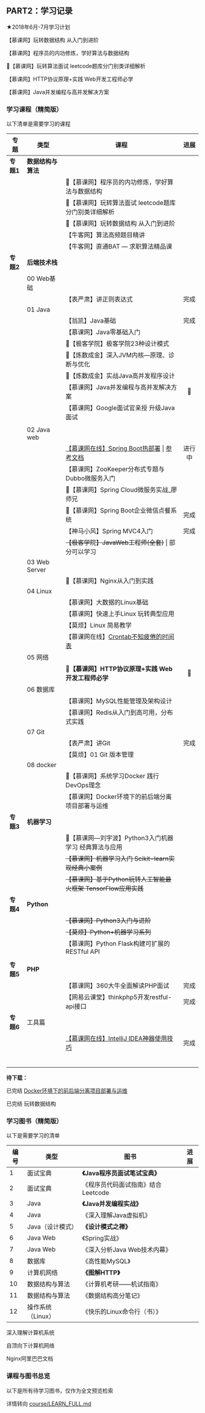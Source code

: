 ## PART2：学习记录



★2018年6月-7月学习计划

【慕课网】玩转数据结构 从入门到进阶

【慕课网】程序员的内功修炼，学好算法与数据结构

💎【慕课网】玩转算法面试 leetcode题库分门别类详细解析  

【慕课网】HTTP协议原理+实践 Web开发工程师必学

【慕课网】Java并发编程与高并发解决方案





### 学习课程（精简版）

以下清单是需要学习的课程

| 专题      | 类型               | 课程                                                         |      进展       |
| --------- | ------------------ | ------------------------------------------------------------ | :-------------: |
| **专题1** | **数据结构与算法** |                                                              |                 |
|           |                    | :gem:【慕课网】程序员的内功修炼，学好算法与数据结构          |                 |
|           |                    | :gem:【慕课网】玩转算法面试 leetcode题库分门别类详细解析     |                 |
|           |                    | :gem:【慕课网】玩转数据结构 从入门到进阶                     |                 |
|           |                    | 【牛客网】算法高频题目精讲                                   |                 |
|           |                    | 【牛客网】直通BAT — 求职算法精品课                           |                 |
| **专题2** | **后端技术栈**     |                                                              |                 |
|           | 00 Web基础         |                                                              |                 |
|           |                    | 【表严肃】讲正则表达式                                       |      完成       |
|           | 01 Java            |                                                              |                 |
|           |                    | 【翁凯】Java基础                                             |      完成       |
|           |                    | 【慕课网】Java零基础入门                                     |                 |
|           |                    | :gem:【极客学院】极客学院23种设计模式                        |                 |
|           |                    | :gem:【炼数成金】深入JVM内核—原理、诊断与优化                |                 |
|           |                    | :gem:【炼数成金】实战Java高并发程序设计                      |                 |
|           |                    | 【慕课网】Java并发编程与高并发解决方案                       |      **🚴**      |
|           |                    | 【慕课网】Google面试官亲授 升级Java面试                      |                 |
|           |                    |                                                              |                 |
|           | 02 Java web        |                                                              |                 |
|           |                    | [【慕课网在线】Spring Boot热部署](https://www.imooc.com/learn/915) \| [参考文档](https://www.cnblogs.com/magicalSam/p/7196355.html) |     进行中      |
|           |                    | 【慕课网】ZooKeeper分布式专题与Dubbo微服务入门               |                 |
|           |                    | :gem:【慕课网】Spring Cloud微服务实战_廖师兄                 |                 |
|           |                    | :gem:【慕课网】Spring Boot企业微信点餐系统                   |      完成       |
|           |                    | 【神马小风】Spring MVC4入门                                  |      完成       |
|           |                    | ~~【极客学院】JavaWeb工程师(全套)~~ \| 部分可以学习          |                 |
|           | 03 Web Server      |                                                              |                 |
|           |                    | :gem:【慕课网】Nginx从入门到实践                             |                 |
|           | 04 Linux           |                                                              |                 |
|           |                    | 【慕课网】大数据的Linux基础                                  |                 |
|           |                    | 【慕课网】快速上手Linux 玩转典型应用                         |                 |
|           |                    | 【莫烦】Linux 简易教学                                       |                 |
|           |                    | 【慕课网在线】[Crontab不知疲倦的时间表](https://www.imooc.com/learn/1009) |                 |
|           | 05 网络            |                                                              |                 |
|           |                    | **:gem:【慕课网】HTTP协议原理+实践 Web开发工程师必学**       | **:bicyclist:** |
|           | 06 数据库          |                                                              |                 |
|           |                    | 【慕课网】MySQL性能管理及架构设计                            |                 |
|           |                    | 【慕课网】Redis从入门到高可用，分布式实践                    |                 |
|           | 07 Git             |                                                              |                 |
|           |                    | 【表严肃】讲Git                                              |      完成       |
|           |                    | 【莫烦】01 Git 版本管理                                      |                 |
|           | 08 docker          |                                                              |                 |
|           |                    | :gem:【慕课网】系统学习Docker 践行DevOps理念                 |                 |
|           |                    | 【慕课网】Docker环境下的前后端分离项目部署与运维             |                 |
| **专题3** | **机器学习**       |                                                              |                 |
|           |                    | :gem:【慕课网—刘宇波】Python3入门机器学习 经典算法与应用     |                 |
|           |                    | ~~【慕课网】机器学习入门 Scikit-learn实现经典小案例~~        |                 |
|           |                    | ~~【慕课网】基于Python玩转人工智能最火框架 TensorFlow应用实践~~ |                 |
| **专题4** | **Python**         |                                                              |                 |
|           |                    | ~~【慕课网】Python3入门与进阶~~                              |                 |
|           |                    | ~~【莫烦】Python+机器学习系列~~                              |                 |
|           |                    | 【慕课网】Python Flask构建可扩展的RESTful API                |                 |
|           |                    |                                                              |                 |
| **专题5** | **PHP**            |                                                              |                 |
|           |                    | 【慕课网】360大牛全面解读PHP面试                             |      完成       |
|           |                    | 【网易云课堂】thinkphp5开发restful-api接口                   |      完成       |
| **专题6** | 工具篇             |                                                              |                 |
|           |                    | [【慕课网在线】IntelliJ IDEA神器使用技巧](https://www.imooc.com/learn/924) |      完成       |
|           |                    |                                                              |                 |
|           |                    |                                                              |                 |
|           |                    |                                                              |                 |
|           |                    |                                                              |                 |
|           |                    |                                                              |                 |
|           |                    |                                                              |                 |



**待下载：**

已完结 [Docker环境下的前后端分离项目部署与运维](https://coding.imooc.com/class/evaluation/219.html?page=1)

已完结 玩转数据结构



### 学习图书（精简版）

以下是需要学习的清单

| 编号 | 类型              | 图书                               | 进展 |
| ---- | ----------------- | ---------------------------------- | ---- |
| 1    | 面试宝典          | **《Java程序员面试笔试宝典》**     |      |
| 2    | 面试宝典          | 《程序员代码面试指南》结合Leetcode |      |
| 3    | Java              | **《Java并发编程实战》**           |      |
| 4    | Java              | 《深入理解Java虚拟机》             |      |
| 5    | Java（设计模式）  | **《设计模式之禅》**               |      |
| 6    | Java Web          | 《Spring实战》                     |      |
| 7    | Java Web          | 《深入分析Java Web技术内幕》       |      |
| 8    | 数据库            | 《高性能MySQL》                    |      |
| 9    | 计算机网络        | **《图解HTTP》**                   |      |
| 10   | 数据结构与算法    | 《计算机考研——机试指南》           |      |
| 11   | 数据结构与算法    | 《数据结构高分笔记》               |      |
| 12   | 操作系统（Linux） | 《快乐的Linux命令行（书）》        |      |

深入理解计算机系统

自顶向下计算机网络



Nginx阿里巴巴文档



### 课程与图书总览

以下是所有待学习图书，仅作为全文预览检索

详情转向 [course/LEARN_FULL.md](LEARN_FULL.md)


